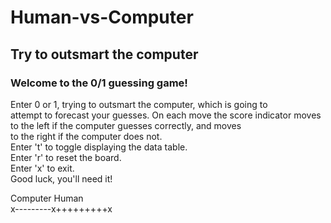 # Human-vs-Computer
## Try to outsmart the computer
### Welcome to the 0/1 guessing game!                                  
                                                                   
Enter 0 or 1, trying to outsmart the computer, which is going to   
attempt to forecast your guesses.  On each move the score indicator
moves to the left if the computer guesses correctly, and moves    
to the right if the computer does not.                              
    Enter 't' to toggle displaying the data table.                 
    Enter 'r' to reset the board.                                  
    Enter 'x' to exit.                                             
Good luck, you'll need it!                                         


Computer          Human  
x---------x+++++++++x  
          
